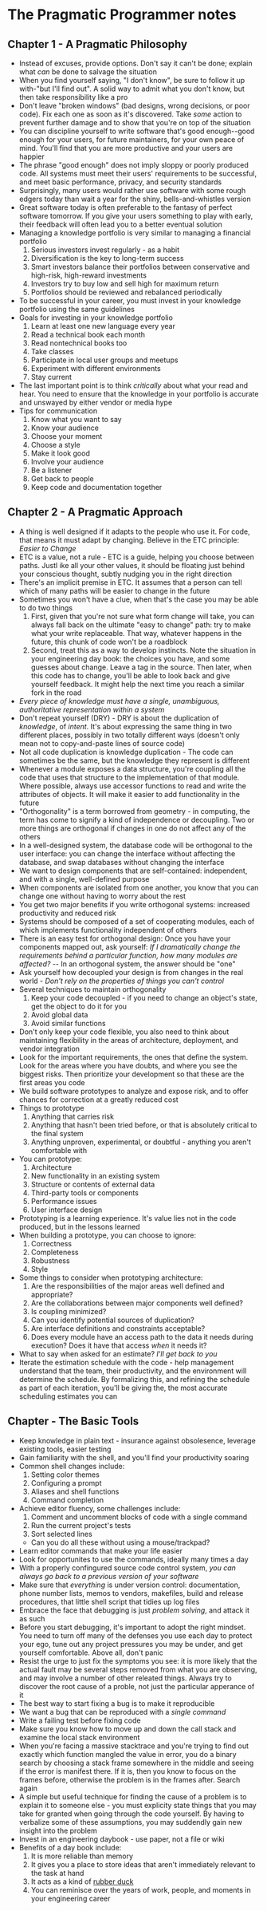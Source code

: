 The Pragmatic Programmer notes
==============================

Chapter 1 - A Pragmatic Philosophy
----------------------------------
* Instead of excuses, provide options. Don't say it can't be done;
  explain what *can* be done to salvage the situation
* When you find yourself saying, "I don't know", be sure to follow it up
  with-"but I'll find out". A solid way to admit what you don't know,
but then take responsibility like a pro
* Don't leave "broken windows" (bad designs, wrong decisions, or poor
  code). Fix each one as soon as it's discovered. Take *some* action to
prevent further damage and to show that you're on top of the situation
* You can discipline yourself to write software that's good enough--good
  enough for your users, for future maintainers, for your own peace of
mind. You'll find that you are more productive and your users are
happier
* The phrase "good enough" does not imply sloppy or poorly produced
  code. All systems must meet their users' requirements to be
successful, and meet basic performance, privacy, and security standards
* Surprisingly, many users would rather use software with some rough
  edgers today than wait a year for the shiny, bells-and-whistles
version
* Great software today is often preferable to the fantasy of perfect
  software tomorrow. If you give your users something to play with
early, their feedback will often lead you to a better eventual solution
* Managing a knowledge portfolio is very similar to managing a financial
  portfolio
  1. Serious investors invest regularly - as a habit
  2. Diversification is the key to long-term success
  3. Smart investors balance their portfolios between conservative and
     high-risk, high-reward investments
  4. Investors try to buy low and sell high for maximum return
  5. Portfolios should be reviewed and rebalanced periodically
* To be successful in your career, you must invest in your knowledge
  portfolio using the same guidelines
* Goals for investing in your knowledge portfolio
  1. Learn at least one new language every year
  2. Read a technical book each month
  3. Read nontechnical books too
  4. Take classes
  5. Participate in local user groups and meetups
  6. Experiment with different environments
  7. Stay current
* The last important point is to think *critically* about what your read
  and hear. You need to ensure that the knowledge in your portfolio is
accurate and unswayed by either vendor or media hype
* Tips for communication
  1. Know what you want to say
  2. Know your audience
  3. Choose your moment
  4. Choose a style
  5. Make it look good
  6. Involve your audience
  7. Be a listener
  8. Get back to people
  9. Keep code and documentation together

Chapter 2 - A Pragmatic Approach
--------------------------------
* A thing is well designed if it adapts to the people who use it. For
  code, that means it must adapt by changing. Believe in the ETC
principle: *Easier to Change*
* ETC is a value, not a rule - ETC is a guide, helping you choose
  between paths. Justl ike all your other values, it should be floating
just behind your conscious thought, subtly nudging you in the right
direction
* There's an implicit premise in ETC. It assumes that a person can tell
  which of many paths will be easier to change in the future
* Sometimes you won't have a clue, when that's the case you may be able
  to do two things
  1. First, given that you're not sure what form change will take, you
     can always fall back on the ultimate "easy to change" path: try to
     make what your write replaceable. That way, whatever happens in the
     future, this chunk of code won't be a roadblock
  2. Second, treat this as a way to develop instincts. Note the
     situation in your engineering day book: the choices you have, and
     some guesses about change. Leave a tag in the source. Then later, when
     this code has to change, you'll be able to look back and give yourself
     feedback. It might help the next time you reach a similar fork in the
     road
* *Every piece of knowledge must have a single, unambiguous,
  authoritative representation within a system*
* Don't repeat yourself (DRY) - DRY is about the duplication of
  *knowledge*, of *intent*. It's about expressing the same thing in two
different places, possibly in two totally different ways (doesn't only
mean not to copy-and-paste lines of source code)
* Not all code duplication is knowledge duplication - The code can
  sometimes be the same, but the knowledge they represent is different
* Whenever a module exposes a data structure, you're coupling all the
  code that uses that structure to the implementation of that module.
Where possible, always use accessor functions to read and write the
attributes of objects. It will make it easier to add functionality in
the future
* "Orthogonality" is a term borrowed from geometry - in computing, the
  term has come to signify a kind of independence or decoupling. Two or
more things are orthogonal if changes in one do not affect any of the
others
* In a well-designed system, the database code will be orthogonal to the
  user interface: you can change the interface without affecting the
database, and swap databases without changing the interface
* We want to design components that are self-contained: independent, and
  with a single, well-defined purpose
* When components are isolated from one another, you know that you can
  change one without having to worry about the rest
* You get two major benefits if you write orthogonal systems: increased
  productivity and reduced risk
* Systems should be composed of a set of cooperating modules, each of
  which implements functionality independent of others
* There is an easy test for orthogonal design: Once you have your
  components mapped out, ask yourself: *If I dramatically change the
requirements behind a particular function, how many modules are
affected?* -- In an orthogonal system, the answer should be "one"
* Ask yourself how decoupled your design is from changes in the real
  world - *Don't rely on the properties of things you can't control*
* Several techniques to maintain orthogonality
  1. Keep your code decoupled - if you need to change an object's state,
     get the object to do it for you
  2. Avoid global data
  3. Avoid similar functions
* Don't only keep your code flexible, you also need to think about
  maintaining flexibility in the areas of architecture, deployment, and
vendor integration
* Look for the important requirements, the ones that define the system.
  Look for the areas where you have doubts, and where you see the
biggest risks. Then prioritize your development so that these are the
first areas you code
* We build software prototypes to analyze and expose risk, and to offer
  chances for correction at a greatly reduced cost
* Things to prototype
  1. Anything that carries risk
  2. Anything that hasn't been tried before, or that is absolutely
     critical to the final system
  3. Anything unproven, experimental, or doubtful - anything you aren't
     comfortable with
* You can prototype:
  1. Architecture
  2. New functionality in an existing system
  3. Structure or contents of external data
  4. Third-party tools or components
  5. Performance issues
  6. User interface design
* Prototyping is a learning experience. It's value lies not in the code
  produced, but in the lessons learned
* When building a prototype, you can choose to ignore:
  1. Correctness
  2. Completeness
  3. Robustness
  4. Style
* Some things to consider when prototyping architecture:
  1. Are the responsibilities of the major areas well defined and
     appropriate?
  2. Are the collaborations between major components well defined?
  3. Is coupling minimized?
  4. Can you identify potential sources of duplication?
  5. Are interface definitions and constraints acceptable?
  6. Does every module have an access path to the data it needs during
     execution? Does it have that access *when* it needs it?
* What to say when asked for an estimate? *I'll get back to you*
* Iterate the estimation schedule with the code - help management
  understand that the team, their productivity, and the environment will
determine the schedule. By formalizing this, and refining the schedule
as part of each iteration, you'll be giving the, the most accurate
scheduling estimates you can

Chapter - The Basic Tools
-------------------------
* Keep knowledge in plain text - insurance against obsolesence, leverage
  existing tools, easier testing
* Gain familiarity with the shell, and you'll find your productivity
  soaring
* Common shell changes include:
  1. Setting color themes
  2. Configuring a prompt
  3. Aliases and shell functions
  4. Command completion
* Achieve editor fluency, some challenges include:
  1. Comment and uncomment blocks of code with a single command
  2. Run the current project's tests
  3. Sort selected lines
  * Can you do all these without using a mouse/trackpad?
* Learn editor commands that make your life easier
* Look for opportunites to use the commands, ideally many times a day
* With a properly confingured source code control system, *you can
  always go back to a previous version of your software*
* Make sure that *everything* is under version control: documentation,
  phone number lists, memos to vendors, makefiles, build and release
procedures, that little shell script that tidies up log files
* Embrace the face that debugging is just *problem solving*, and attack
  it as such
* Before you start debugging, it's important to adopt the right mindset.
  You need to turn off many of the defenses you use each day to protect
your ego, tune out any project pressures you may be under, and get
yourself comfortable. Above all, don't panic
* Resist the urge to just fix the symptoms you see: it is more likely
  that the actual fault may be several steps removed from what you are
observing, and may involve a number of other releated things. Always try
to discover the root cause of a proble, not just the particular
apperance of it
* The best way to start fixing a bug is to make it reproducible
* We want a bug that can be reproduced with a *single command*
* Write a failing test before fixing code
* Make sure you know how to move up and down the call stack and examine
  the local stack environment
* When you're facing a massive stacktrace and you're trying to find out
  exactly which function mangled the value in error, you do a binary
search by choosing a stack frame somewhere in the middle and seeing if
the error is manifest there. If it is, then you know to focus on the
frames before, otherwise the problem is in the frames after. Search
again
* A simple but useful technique for finding the cause of a problem is to
  explain it to someone else - you must explicity state things that you
may take for granted when going through the code yourself. By having to
verbalize some of these assumptions, you may suddendly gain new insight
into the problem
* Invest in an engineering daybook - use paper, not a file or wiki
* Benefits of a day book include:
  1. It is more reliable than memory
  2. It gives you a place to store ideas that aren't immediately
     relevant to the task at hand
  3. It acts as a kind of [rubber
     duck](https://en.wikipedia.org/wiki/Rubber_duck_debugging)
  4. You can reminisce over the years of work, people, and moments in
     your engineering career
